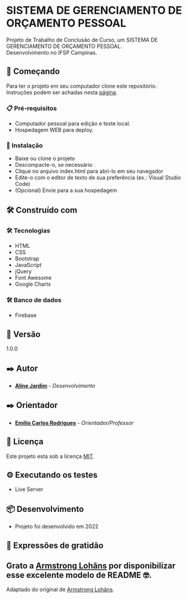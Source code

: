 # SISTEMA DE GERENCIAMENTO DE ORÇAMENTO PESSOAL

Projeto de Trabalho de Conclusão de Curso, um SISTEMA DE GERENCIAMENTO DE ORÇAMENTO PESSOAL.<br>
Desenvolvimento no IFSP Campinas.

## 🚀 Começando

Para ter o projeto em seu computador clone este repositório.   
Instruções podem ser achadas nesta [página](https://docs.github.com/pt/repositories/creating-and-managing-repositories/cloning-a-repository).

### 📋 Pré-requisitos

* Computador pessoal para edição e teste local. 
* Hospedagem WEB para deploy. 

### 🔧 Instalação

* Baixe ou clone o projeto
* Descompacte-o, se necessário
* Clique no arquivo index.html para abri-lo em seu navegador
* Edite-o com o editor de texto de sua preferência (ex.: Visual Studio Code)
* (Opcional) Envie para a sua hospedagem

## 🛠️ Construído com

### 🛠️ Tecnologias
* HTML
* CSS
* Bootstrap
* JavaScript
* jQuery
* Font Awesome
* Google Charts

### 🛠️ Banco de dados
* Firebase

## 📌 Versão

1.0.0

## ✒️ Autor

* **[Aline Jardim](https://github.com/AlineJardim1570)** - *Desenvolvimento* 

## ✒️ Orientador

* **[Emílio Carlos Rodrigues]()** - *Orientador/Professor* 
## 📄 Licença

Este projeto está sob a licença [MIT](https://github.com/git/git-scm.com/blob/main/MIT-LICENSE.txt).

## ⚙️ Executando os testes

* Live Server
## 📦 Desenvolvimento

* Projeto foi desenvolvido em 2022
## 🎁 Expressões de gratidão

Grato a [Armstrong Lohãns](https://gist.github.com/lohhans) por disponibilizar esse excelente modelo de README 🤓.
---
Adaptado do original de [Armstrong Lohãns](https://gist.github.com/lohhans).

